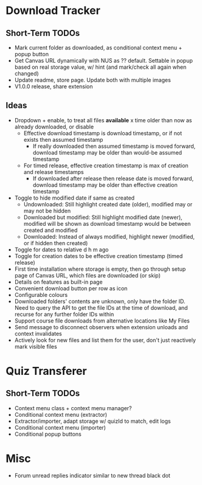 # Download Tracker

## Short-Term TODOs

- Mark current folder as downloaded, as conditional context menu + popup button
- Get Canvas URL dynamically with NUS as ?? default. Settable in popup based on real storage value, w/ hint (and mark/check all again when changed)
- Update readme, store page. Update both with multiple images
- V1.0.0 release, share extension

## Ideas

- Dropdown + enable, to treat all files **available** x time older than now as already downloaded, or disable
	- Effective download timestamp is download timestamp, or if not exists then assumed timestamp
		- If really downloaded then assumed timestamp is moved forward, download timestamp may be older than would-be assumed timestamp
	- For timed release, effective creation timestamp is max of creation and release timestamps
		- If downloaded after release then release date is moved forward, download timestamp may be older than effective creation timestamp
- Toggle to hide modified date if same as created
	- Undownloaded: Still highlight created date (older), modified may or may not be hidden
	- Downloaded but modified: Still highlight modified date (newer), modified will be shown as download timestamp would be between created and modified
	- Downloaded: Instead of always modified, highlight newer (modified, or if hidden then created)
- Toggle for dates to relative d h m ago
- Toggle for creation dates to be effective creation timestamp (timed release)
- First time installation where storage is empty, then go through setup page of Canvas URL, which files are downloaded (or skip)
- Details on features as built-in page
- Convenient download button per row as icon
- Configurable colours
- Downloaded folders' contents are unknown, only have the folder ID. Need to query the API to get the file IDs at the time of download, and recurse for any further folder IDs within
- Support course file downloads from alternative locations like My Files
- Send message to disconnect observers when extension unloads and context invalidates
- Actively look for new files and list them for the user, don't just reactively mark visible files

# Quiz Transferer

## Short-Term TODOs

- Context menu class + context menu manager?
- Conditional context menu (extractor)
- Extractor/importer, adapt storage w/ quizId to match, edit logs
- Conditional context menu (importer)
- Conditional popup buttons

# Misc

- Forum unread replies indicator similar to new thread black dot
